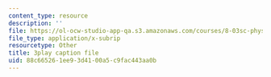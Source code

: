 ```yaml
---
content_type: resource
description: ''
file: https://ol-ocw-studio-app-qa.s3.amazonaws.com/courses/8-03sc-physics-iii-vibrations-and-waves-fall-2016/88c665261ee93d4100a5c9fac443aa0b_VkbtIDSHfSc.srt
file_type: application/x-subrip
resourcetype: Other
title: 3play caption file
uid: 88c66526-1ee9-3d41-00a5-c9fac443aa0b
---
```

